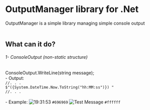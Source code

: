 # OutputManager library for .Net

OutputManager is a simple library managing simple console output
<br/>
<br/>

## What can it do?

###### 1- ConsoleOutput (non-static structure)

  ConsoleOutput.WriteLine(string message); <br/>
    - Output: <br/>
        `//. . .`<br/>
        `$"({System.DateTime.Now.ToString("hh:MM:ss")}) "`<br/>
        `//. . .`<br/>
        <br/>
    - Example: ![19:31:53](https://via.placeholder.com/15/f03c15/000000?text=+) `#696969` ![Test Message](https://via.placeholder.com/15/f03c15/000000?text=+) `#ffffff`
